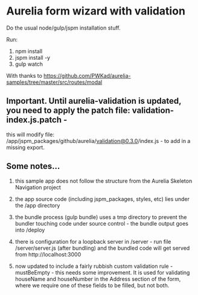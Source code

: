 # Aurelia form wizard with validation

Do the usual node/gulp/jspm installation stuff.

Run:

1.  npm install
2.  jspm install -y
3.  gulp watch

With thanks to https://github.com/PWKad/aurelia-samples/tree/master/src/routes/modal

## Important. Until aurelia-validation is updated, you need to apply the patch file: validation-index.js.patch -
this will modify file: /app/jspm_packages/github/aurelia/validation@0.3.0/index.js - to add in a missing export.

## Some notes...

1.  this sample app does not follow the structure from the Aurelia Skeleton Navigation project

2.  the app source code (including jspm_packages, styles, etc) lies under the /app directory

3.  the bundle process (gulp bundle) uses a tmp directory to prevent the bundler touching code under source control -
the bundle output goes into /deploy

4.  there is configuration for a loopback server in /server - run file /server/server.js (after bundling)
and the bundled code will get served from http://localhost:3000

5.  now updated to include a fairly rubbish custom validation rule - mustBeEmpty - this needs some improvement. It is
used for validating houseName and houseNumber in the Address section of the form, where we require one of these
fields to be filled, but not both.

